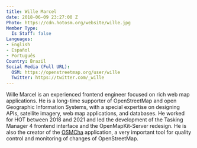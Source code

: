 ```yaml
---
title: Wille Marcel
date: 2018-06-09 23:27:00 Z
Photo: https://cdn.hotosm.org/website/wille.jpg
Member Type:
  Is Staff: false
Languages:
- English
- Español
- Português
Country: Brazil
Social Media (Full URL):
  OSM: https://openstreetmap.org/user/wille
  Twitter: https://twitter.com/_wille
---
```


Wille Marcel is an experienced frontend engineer focused on rich web map applications. He is a long-time supporter of OpenStreetMap and open Geographic Information Systems, with a special expertise on designing APIs, satellite imagery, web map applications, and databases. He worked for HOT between 2018 and 2021 and led the development of the Tasking Manager 4 frontend interface and the OpenMapKit-Server redesign. He is also the creator of the [OSMCha](https://osmcha.org/) application, a very important tool for quality control and monitoring of changes of OpenStreetMap.
